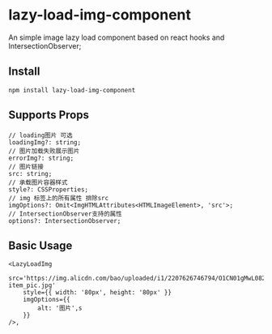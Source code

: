 # lazy-load-img-component

An simple image lazy load component based on react hooks and IntersectionObserver;

## Install

```
npm install lazy-load-img-component
```

## Supports Props

```
// loading图片 可选
loadingImg?: string;
// 图片加载失败展示图片
errorImg?: string;
// 图片链接
src: string;
// 承载图片容器样式
style?: CSSProperties;
// img 标签上的所有属性 排除src
imgOptions?: Omit<ImgHTMLAttributes<HTMLImageElement>, 'src'>;
// IntersectionObserver支持的属性
options?: IntersectionObserver;
```

## Basic Usage

```
<LazyLoadImg
    src='https://img.alicdn.com/bao/uploaded/i1/2207626746794/O1CN01gMwL08203hU9QmV93_!!0-item_pic.jpg'
    style={{ width: '80px', height: '80px' }}
    imgOptions={{
        alt: '图片',s
    }}
/>,
```
